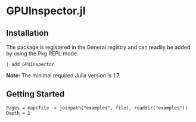 # GPUInspector.jl

## Installation

The package is registered in the General registry and can readily be added by using the Pkg REPL mode.

```
] add GPUInspector
```

**Note:** The minimal required Julia version is 1.7.

## Getting Started

```@contents
Pages = map(file -> joinpath("examples", file), readdir("examples"))
Depth = 1
```